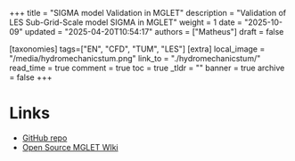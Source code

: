 +++
title = "SIGMA model Validation in MGLET"
description = "Validation of LES Sub-Grid-Scale model SIGMA in MGLET"
weight = 1
date = "2025-10-09"
updated = "2025-04-20T10:54:17"
authors = ["Matheus"]
draft = false

[taxonomies]
tags=["EN", "CFD", "TUM", "LES"]
[extra]
local_image = "/media/hydromechanicstum.png"
link_to = "./hydromechanicstum/"
read_time = true
comment = true
toc = true
_tldr = ""
banner = true
archive = false
+++
# Links
- [GitHub repo](https://github.com/tum-hydromechanics/tum-mglet-base)
- [Open Source MGLET WIki](https://collab.dvb.bayern/spaces/TUMopensourcemgletwiki/pages/448366188/Open-source+MGLET+Wiki+Startseite) 

